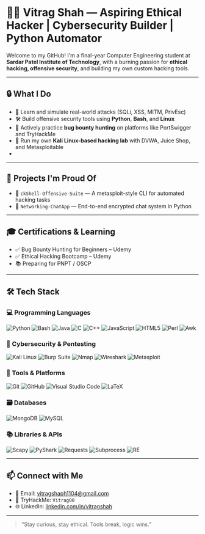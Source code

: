 # 👨‍💻 Vitrag Shah — Aspiring Ethical Hacker | Cybersecurity Builder | Python Automator

Welcome to my GitHub! I'm a final-year Computer Engineering student at **Sardar Patel Institute of Technology**, with a burning passion for **ethical hacking, offensive security**, and building my own custom hacking tools.

---

## 🔒 What I Do
- 🧠 Learn and simulate real-world attacks (SQLi, XSS, MITM, PrivEsc)
- 🛠️ Build offensive security tools using **Python**, **Bash**, and **Linux**
- 🐞 Actively practice **bug bounty hunting** on platforms like PortSwigger and TryHackMe
- 🧪 Run my own **Kali Linux-based hacking lab** with DVWA, Juice Shop, and Metasploitable
- 
---

## 🚀 Projects I'm Proud Of
- 🎯 `ckShell-Offensive-Suite` — A metasploit-style CLI for automated hacking tasks  
- 💬 `Networking-ChatApp` — End-to-end encrypted chat system in Python  

---

## 🎓 Certifications & Learning
- ✅ Bug Bounty Hunting for Beginners – Udemy
- ✅ Ethical Hacking Bootcamp – Udemy
- 📚 Preparing for PNPT / OSCP

---

## 🛠️ Tech Stack
### 💻 Programming Languages
![Python](https://img.shields.io/badge/-Python-black?style=flat&logo=python)
![Bash](https://img.shields.io/badge/-Bash-blue?style=flat&logo=gnubash)
![Java](https://img.shields.io/badge/-Java-red?style=flat&logo=openjdk)
![C](https://img.shields.io/badge/-C-lightgrey?style=flat&logo=c)
![C++](https://img.shields.io/badge/-C++-blue?style=flat&logo=cpp)
![JavaScript](https://img.shields.io/badge/-JavaScript-yellow?style=flat&logo=javascript)
![HTML5](https://img.shields.io/badge/-HTML5-orange?style=flat&logo=html5)
![Perl](https://img.shields.io/badge/-Perl-9C27B0?style=flat&logo=perl)
![Awk](https://img.shields.io/badge/-Awk-yellow?style=flat)


### 🔐 Cybersecurity & Pentesting
![Kali Linux](https://img.shields.io/badge/-Kali_Linux-black?style=flat&logo=kalilinux)
![Burp Suite](https://img.shields.io/badge/-Burp_Suite-orange?style=flat&logo=burpsuite)
![Nmap](https://img.shields.io/badge/-Nmap-blue?style=flat&logo=nmap)
![Wireshark](https://img.shields.io/badge/-Wireshark-royalblue?style=flat&logo=wireshark)
![Metasploit](https://img.shields.io/badge/-Metasploit-lightblue?style=flat)

### 🧰 Tools & Platforms
![Git](https://img.shields.io/badge/-Git-black?style=flat&logo=git)
![GitHub](https://img.shields.io/badge/-GitHub-181717?style=flat&logo=github)
![Visual Studio Code](https://img.shields.io/badge/-VS_Code-blue?style=flat&logo=visualstudiocode)
![LaTeX](https://img.shields.io/badge/-LaTeX-darkblue?style=flat&logo=latex)

### 🗃️ Databases
![MongoDB](https://img.shields.io/badge/-MongoDB-brightgreen?style=flat&logo=mongodb)
![MySQL](https://img.shields.io/badge/-MySQL-blue?style=flat&logo=mysql)

### 📚 Libraries & APIs
![Scapy](https://img.shields.io/badge/-Scapy-grey?style=flat)
![PyShark](https://img.shields.io/badge/-PyShark-grey?style=flat)
![Requests](https://img.shields.io/badge/-Requests-black?style=flat)
![Subprocess](https://img.shields.io/badge/-Subprocess-black?style=flat)
![RE](https://img.shields.io/badge/-Regex-black?style=flat)


---

## 📫 Connect with Me
- 📧 Email: vitragshaph1104@gmail.com
- 🧠 TryHackMe: `Vitrag00`
- 🌐 LinkedIn: [linkedin.com/in/vitragshah](https://linkedin.com/in/vitragshah)

---

> “Stay curious, stay ethical. Tools break, logic wins.”  
